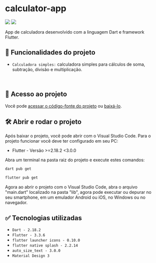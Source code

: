 # calculator-app

<p align="left">
   <!-- <img src="https://img.shields.io/badge/Status-Conclu%C3%ADdo-brightgreen?style=for-the-badge"/> -->
   <img src="https://img.shields.io/badge/Status-Em%20Desenvolvimento-orange?style=for-the-badge"/>
   <img src="https://img.shields.io/github/license/GabrielSchiavo/meals-app?color=blue&style=for-the-badge"/>
</p>

App de calculadora desenvolvido com a linguagem Dart e framework Flutter.

## :hammer: Funcionalidades do projeto
* `Calculadora simples:` calculadora simples para cálculos de soma, subtração, divisão e multiplicação.

<br>
<div display: inline_block align="center">
   <!-- <img src="./assets/images/screenshots/screenshot-01.png" width="300" alt="Screenshot tela login"/>
   <img src="./assets/images/screenshots/screenshot-02.png" width="300" alt="Screenshot tela inicial"/> -->
</div>

## :file_folder: Acesso ao projeto
Você pode [acessar o código-fonte do projeto](https://github.com/GabrielSchiavo/calculator-app) ou [baixá-lo](https://github.com/GabrielSchiavo/calculator-app/archive/refs/heads/main.zip).

## :hammer_and_wrench: Abrir e rodar o projeto
Após baixar o projeto, você pode abrir com o Visual Studio Code. Para o projeto funcionar você deve ter configurado em seu PC:

* Flutter - Versão >=2.18.2 <3.0.0

Abra um terminal na pasta raiz do projeto e execute estes comandos:
```bash
dart pub get
```
```bash
flutter pub get
```

Agora ao abrir o projeto com o Visual Studio Code, abra o arquivo "main.dart" localizado na pasta "lib", agora pode executar ou depurar no seu smartphone, em um emulador Android ou iOS, no Windows ou no navegador.

## :white_check_mark: Tecnologias utilizadas
* `Dart - 2.18.2`
* `Flutter - 3.3.6`
* `flutter launcher icons - 0.10.0`
* `flutter native splash - 2.2.14`
* `auto_size_text - 3.0.0`
* `Material Design 3`